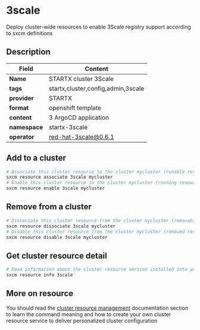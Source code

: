 # 3scale

Deploy cluster-wide resources to enable 3Scale registry support according to sxcm definitions

## Description

| Field         | Content                            |
| ------------- | ---------------------------------- |
| **Name**      | STARTX cluster 3Scale              |
| **tags**      | startx,cluster,config,admin,3scale |
| **provider**  | STARTX                             |
| **format**    | openshift template                 |
| **content**   | 3 ArgoCD application               |
| **namespace** | startx-3scale                      |
| **operator**  | red-hat-3scale@0.6.1               |

## Add to a cluster

```bash
# Associate this cluster resource to the cluster mycluster (runable resource)
sxcm resource associate 3scale mycluster
# Enable this cluster resource to the cluster mycluster (running resource)
sxcm resource enable 3scale mycluster
```

## Remove from a cluster

```bash
# Dissociate this cluster resource from the cluster mycluster (removable resource)
sxcm resource dissociate 3scale mycluster
# Disable this cluster resource from the cluster mycluster (removed resource)
sxcm resource disable 3scale mycluster
```

## Get cluster resource detail

```bash
# Read information about the cluster resource version installed into your host (local)
sxcm resource info 3scale
```

## More on resource

You should read the [cluster resource management](../4-cluster-resources) documentation section to learn the command
meaning and how to create your own cluster resource service to deliver personalized cluster configuration